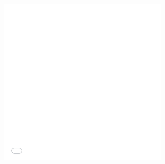 <div style="position: relative; width: 100%; padding-top: 100%;">
  <iframe src="Vko5" style="position: absolute; top: 0; left: 0; width: 100%; height: 100%; border: none;">
    <p>Unable to load external webpage.</p>
  </iframe>
</div>
